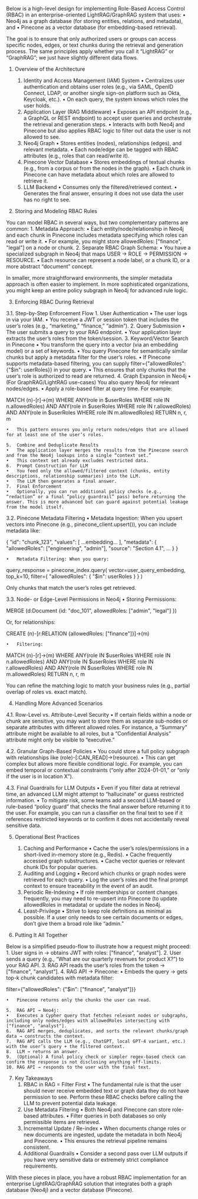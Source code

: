 Below is a high-level design for implementing Role-Based Access Control (RBAC) in an enterprise-oriented LightRAG/GraphRAG system that uses:
	•	Neo4j as a graph database (for storing entities, relations, and metadata), and
	•	Pinecone as a vector database (for embedding-based retrieval).

The goal is to ensure that only authorized users or groups can access specific nodes, edges, or text chunks during the retrieval and generation process. The same principles apply whether you call it “LightRAG” or “GraphRAG”; we just have slightly different data flows.

1. Overview of the Architecture
	1.	Identity and Access Management (IAM) System
	•	Centralizes user authentication and obtains user roles (e.g., via SAML, OpenID Connect, LDAP, or another single sign-on platform such as Okta, Keycloak, etc.).
	•	On each query, the system knows which roles the user holds.
	2.	Application Layer (RAG Middleware)
	•	Exposes an API endpoint (e.g., a GraphQL or REST endpoint) to accept user queries and orchestrate the retrieval and generation steps.
	•	Interacts with both Neo4j and Pinecone but also applies RBAC logic to filter out data the user is not allowed to see.
	3.	Neo4j Graph
	•	Stores entities (nodes), relationships (edges), and relevant metadata.
	•	Each node/edge can be tagged with RBAC attributes (e.g., roles that can read/write it).
	4.	Pinecone Vector Database
	•	Stores embeddings of textual chunks (e.g., from a corpus or from the nodes in the graph).
	•	Each chunk in Pinecone can have metadata about which roles are allowed to retrieve it.
	5.	LLM Backend
	•	Consumes only the filtered/retrieved context.
	•	Generates the final answer, ensuring it does not use data the user has no right to see.

2. Storing and Modeling RBAC Rules

You can model RBAC in several ways, but two complementary patterns are common:
	1.	Metadata Approach:
	•	Each entity/node/relationship in Neo4j and each chunk in Pinecone includes metadata specifying which roles can read or write it.
	•	For example, you might store allowedRoles: ["finance", "legal"] on a node or chunk.
	2.	Separate RBAC Graph Schema:
	•	You have a specialized subgraph in Neo4j that maps USER → ROLE → PERMISSION → RESOURCE.
	•	Each resource can represent a node label, or a chunk ID, or a more abstract “document” concept.

In smaller, more straightforward environments, the simpler metadata approach is often easier to implement. In more sophisticated organizations, you might keep an entire policy subgraph in Neo4j for advanced rule logic.

3. Enforcing RBAC During Retrieval

3.1. Step-by-Step Enforcement Flow
	1.	User Authentication
	•	The user logs in via your IAM.
	•	You receive a JWT or session token that includes the user’s roles (e.g., “marketing,” “finance,” “admin”).
	2.	Query Submission
	•	The user submits a query to your RAG endpoint.
	•	Your application layer extracts the user’s roles from the token/session.
	3.	Keyword/Vector Search in Pinecone
	•	You transform the query into a vector (via an embedding model) or a set of keywords.
	•	You query Pinecone for semantically similar chunks but apply a metadata filter for the user’s roles.
	•	If Pinecone supports metadata-based filtering, you can supply filter={"allowedRoles": {"$in": userRoles}} in your query.
	•	This ensures that only chunks that the user’s role is authorized to read are returned.
	4.	Graph Expansion in Neo4j
	•	(For GraphRAG/LightRAG use-cases) You also query Neo4j for relevant nodes/edges.
	•	Apply a role-based filter at query time. For example:

MATCH (n)-[r]->(m)
WHERE ANY(role in $userRoles WHERE role IN n.allowedRoles)
  AND ANY(role in $userRoles WHERE role IN r.allowedRoles)
  AND ANY(role in $userRoles WHERE role IN m.allowedRoles)
RETURN n, r, m

	•	This pattern ensures you only return nodes/edges that are allowed for at least one of the user’s roles.

	5.	Combine and Deduplicate Results
	•	The application layer merges the results from the Pinecone search and from the Neo4j lookups into a single “context set.”
	•	This context set already excludes restricted data.
	6.	Prompt Construction for LLM
	•	You feed only the allowed/filtered context (chunks, entity descriptions, relationship summaries) into the LLM.
	•	The LLM then generates a final answer.
	7.	Final Enforcement
	•	Optionally, you can run additional policy checks (e.g., “redaction” or a final “policy guardrail” pass) before returning the answer. This is more advanced but can guard against potential leakage from the model itself.

3.2. Pinecone Metadata Filtering
	•	Metadata Ingestion: When you upsert vectors into Pinecone (e.g., pinecone_client.upsert()), you can include metadata like:

{
  "id": "chunk_123",
  "values": [ ...embedding... ],
  "metadata": {
    "allowedRoles": ["engineering", "admin"],
    "source": "Section 4.1",
    ...
  }
}


	•	Metadata Filtering: When you query:

query_response = pinecone_index.query(
    vector=user_query_embedding,
    top_k=10,
    filter={
       "allowedRoles": { "$in": userRoles } 
    }
)

Only chunks that match the user’s roles get retrieved.

3.3. Node- or Edge-Level Permissions in Neo4j
	•	Storing Permissions:

MERGE (d:Document {id: "doc_101", allowedRoles: ["admin", "legal"] })

Or, for relationships:

CREATE (n)-[r:RELATION {allowedRoles: ["finance"]}]->(m)


	•	Filtering:

MATCH (n)-[r]->(m)
WHERE ANY(role IN $userRoles WHERE role IN n.allowedRoles)
  AND ANY(role IN $userRoles WHERE role IN r.allowedRoles)
  AND ANY(role IN $userRoles WHERE role IN m.allowedRoles)
RETURN n, r, m



You can refine the matching logic to match your business rules (e.g., partial overlap of roles vs. exact match).

4. Handling More Advanced Scenarios

4.1. Row-Level vs. Attribute-Level Security
	•	If certain fields within a node or chunk are sensitive, you may want to store them as separate sub-nodes or separate attributes with different allowed roles. For instance, a “Summary” attribute might be available to all roles, but a “Confidential Analysis” attribute might only be visible to “executive.”

4.2. Granular Graph-Based Policies
	•	You could store a full policy subgraph with relationships like (role)-[:CAN_READ]->(resource).
	•	This can get complex but allows more flexible conditional logic. For example, you can embed temporal or contextual constraints (“only after 2024-01-01,” or “only if the user is in location X”).

4.3. Final Guardrails for LLM Outputs
	•	Even if you filter data at retrieval time, an advanced LLM might attempt to “hallucinate” or guess restricted information.
	•	To mitigate risk, some teams add a second LLM-based or rule-based “policy guard” that checks the final answer before returning it to the user. For example, you can run a classifier on the final text to see if it references restricted keywords or to confirm it does not accidentally reveal sensitive data.

5. Operational Best Practices
	1.	Caching and Performance
	•	Cache the user’s roles/permissions in a short-lived in-memory store (e.g., Redis).
	•	Cache frequently accessed graph substructures.
	•	Cache vector queries or relevant chunk IDs for popular queries.
	2.	Auditing and Logging
	•	Record which chunks or graph nodes were retrieved for each query.
	•	Log the user’s roles and the final prompt context to ensure traceability in the event of an audit.
	3.	Periodic Re-Indexing
	•	If role memberships or content changes frequently, you may need to re-upsert into Pinecone (to update allowedRoles in metadata) or update the nodes in Neo4j.
	4.	Least-Privilege
	•	Strive to keep role definitions as minimal as possible. If a user only needs to see certain documents or edges, don’t give them a broad role like “admin.”

6. Putting It All Together

Below is a simplified pseudo-flow to illustrate how a request might proceed:
	1.	User signs in → obtains JWT with roles: ["finance", "analyst"].
	2.	User sends a query (e.g., “What are our quarterly revenues for product X?”) to your RAG API.
	3.	RAG API reads the user’s roles from the token → ["finance", "analyst"].
	4.	RAG API → Pinecone:
	•	Embeds the query → gets top-k chunk candidates with metadata filter:

filter={"allowedRoles": {"$in": ["finance", "analyst"]}}


	•	Pinecone returns only the chunks the user can read.

	5.	RAG API → Neo4j:
	•	Executes a Cypher query that fetches relevant nodes or subgraphs, including only nodes/edges with allowedRoles intersecting with ["finance", "analyst"].
	6.	RAG API merges, deduplicates, and sorts the relevant chunks/graph data → constructs the context.
	7.	RAG API calls the LLM (e.g., ChatGPT, local GPT-4 variant, etc.) with the user’s query + the filtered context.
	8.	LLM → returns an answer.
	9.	(Optional) A final policy check or simpler regex-based check can confirm the response is not disclosing anything off-limits.
	10.	RAG API → responds to the user with the final text.

7. Key Takeaways
	1.	RBAC in RAG = Filter First
	•	The fundamental rule is that the user should never receive embedded text or graph data they do not have permission to see. Perform these RBAC checks before calling the LLM to prevent potential data leakage.
	2.	Use Metadata Filtering
	•	Both Neo4j and Pinecone can store role-based attributes.
	•	Filter queries in both databases so only permissible items are retrieved.
	3.	Incremental Update / Re-index
	•	When documents change roles or new documents are ingested, update the metadata in both Neo4j and Pinecone.
	•	This ensures the retrieval pipeline remains consistent.
	4.	Additional Guardrails
	•	Consider a second pass over LLM outputs if you have very sensitive data or extremely strict compliance requirements.

With these pieces in place, you have a robust RBAC implementation for an enterprise LightRAG/GraphRAG solution that integrates both a graph database (Neo4j) and a vector database (Pinecone).